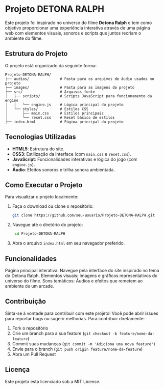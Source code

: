 # Projeto DETONA RALPH

Este projeto foi inspirado no universo do filme **Detona Ralph** e tem como objetivo proporcionar uma experiência interativa através de uma página web com elementos visuais, sonoros e scripts que juntos recriam o ambiente do filme.

## Estrutura do Projeto

O projeto está organizado da seguinte forma:

```plaintext
Projeto-DETONA-RALPH/
├── audios/              # Pasta para os arquivos de áudio usados no projeto
├── images/              # Pasta para as imagens do projeto
├── src/                 # Arquivos fonte
│   ├── scripts/         # Scripts JavaScript para funcionamento da engine
│   │   └── engine.js    # Lógica principal do projeto
│   └── styles/          # Estilos CSS
│       ├── main.css     # Estilos principais
│       └── reset.css    # Reset básico de estilos
├── index.html           # Página principal do projeto
```

## Tecnologias Utilizadas

- **HTML5**: Estrutura do site.
- **CSS3**: Estilização da interface (com `main.css` e `reset.css`).
- **JavaScript**: Funcionalidades interativas e lógica do jogo (com `engine.js`).
- **Áudio**: Efeitos sonoros e trilha sonora ambientada.

## Como Executar o Projeto

Para visualizar o projeto localmente:

1. Faça o download ou clone o repositório:
   ```bash
   git clone https://github.com/seu-usuario/Projeto-DETONA-RALPH.git

2. Navegue até o diretório do projeto:
   ```bash
    cd Projeto-DETONA-RALPH

3. Abra o arquivo `index.html` em seu navegador preferido.

## Funcionalidades
  Página principal interativa: Navegue pela interface do site inspirado no tema do Detona Ralph.
  Elementos visuais: Imagens e gráficos representativos do universo do filme.
  Sons temáticos: Áudios e efeitos que remetem ao ambiente de um arcade.

## Contribuição
Sinta-se à vontade para contribuir com este projeto! Você pode abrir issues para reportar bugs ou sugerir melhorias. Para contribuir diretamente:

1. Fork o repositório
2. Crie um branch para a sua feature (`git checkout -b feature/nome-da-feature`)
3. Commit suas mudanças (`git commit -m 'Adiciona uma nova feature'`)
4. Envie para o branch (`git push origin feature/nome-da-feature`)
5. Abra um Pull Request

## Licença
Este projeto está licenciado sob a MIT License.
